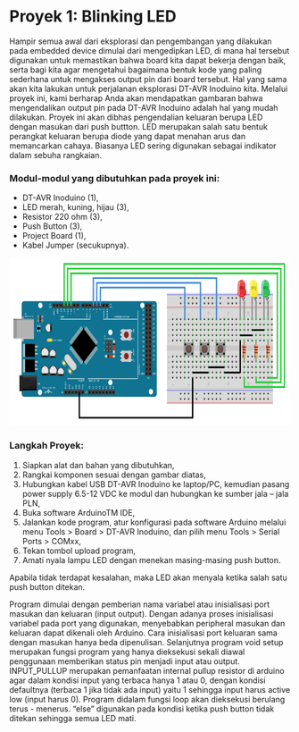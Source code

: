 # Proyek 1: Blinking LED
Hampir semua awal dari eksplorasi dan pengembangan yang dilakukan pada embedded device dimulai dari mengedipkan LED, di mana hal tersebut digunakan untuk memastikan bahwa board kita dapat bekerja dengan baik, serta bagi kita agar mengetahui bagaimana bentuk kode yang paling sederhana untuk mengakses output pin dari board tersebut. Hal yang sama akan kita lakukan untuk perjalanan eksplorasi DT-AVR Inoduino kita. Melalui proyek ini, kami berharap Anda akan mendapatkan gambaran bahwa mengendalikan output pin pada DT-AVR Inoduino adalah hal yang mudah dilakukan. Proyek ini akan dibhas pengendalian keluaran berupa LED dengan masukan dari push buttton. LED merupakan salah satu bentuk perangkat keluaran berupa diode yang dapat menahan arus dan memancarkan cahaya. Biasanya LED sering digunakan sebagai indikator dalam sebuha rangkaian.

### Modul-modul yang dibutuhkan pada proyek ini:
* DT-AVR Inoduino (1),
* LED merah, kuning, hijau (3),
* Resistor 220 ohm (3),
* Push Button (3),
* Project Board (1),
* Kabel Jumper (secukupnya).

<img src="/images/Blinking_LED.png" height="300">

### Langkah Proyek:
1. Siapkan alat dan bahan yang dibutuhkan,
2. Rangkai komponen sesuai dengan gambar diatas,
3. Hubungkan kabel USB DT-AVR Inoduino ke laptop/PC, kemudian pasang power supply 6.5-12 VDC ke modul dan hubungkan ke sumber jala – jala PLN,
4. Buka software ArduinoTM IDE,
5. Jalankan kode program, atur konfigurasi pada software Arduino melalui menu Tools > Board > DT-AVR Inoduino, dan pilih menu Tools > Serial Ports > COMxx,
6. Tekan tombol upload program,
7. Amati nyala lampu LED dengan menekan masing-masing push button.

Apabila tidak terdapat kesalahan, maka LED akan menyala ketika salah satu push button ditekan.

Program dimulai dengan pemberian nama variabel atau inisialisasi port masukan dan keluaran (input output). Dengan adanya proses inisialisasi variabel pada port yang digunakan, menyebabkan peripheral masukan dan keluaran dapat dikenali oleh Arduino. Cara inisialisasi port keluaran sama dengan masukan hanya beda dipenulisan. Selanjutnya program void setup merupakan fungsi program yang hanya dieksekusi sekali diawal penggunaan memberikan status pin menjadi input atau output. INPUT_PULLUP merupakan pemanfaatan internal pullup resistor di arduino agar dalam kondisi input yang terbaca hanya 1 atau 0, dengan kondisi defaultnya (terbaca 1 jika tidak ada input) yaitu 1 sehingga input harus active low (input harus 0). Program didalam fungsi loop akan dieksekusi berulang terus - menerus. “else” digunakan pada kondisi ketika push button tidak ditekan sehingga semua LED mati.
